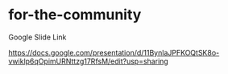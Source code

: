 # for-the-community
Google Slide Link

https://docs.google.com/presentation/d/11BynlaJPFKOQtSK8o-vwiklp6qOpimURNttzg17RfsM/edit?usp=sharing
